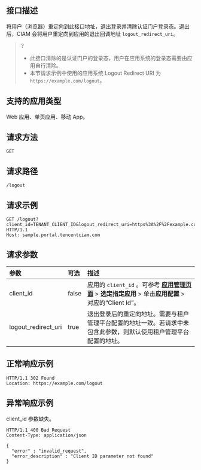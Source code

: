 ## 接口描述
将用户（浏览器）重定向到此接口地址，退出登录并清除认证门户登录态。退出后，CIAM 会将用户重定向到应用的退出回调地址 `logout_redirect_uri`。
>?
>- 此接口清除的是认证门户的登录态，用户在应用系统的登录态需要由应用自行清除。
>- 本节请求示例中使用的应用系统 Logout Redirect URI 为 `https://example.com/logout`。

## 支持的应用类型
Web 应用、单页应用、移动 App。

## 请求方法
```
GET
```

## 请求路径
```
/logout
```

## 请求示例
```
GET /logout?client_id=TENANT_CLIENT_ID&logout_redirect_uri=https%3A%2F%2Fexample.com%2Flogout HTTP/1.1
Host: sample.portal.tencentciam.com
```


## 请求参数

| 参数                | 可选  | 描述                                                         |
| :------------------ | :---- | :----------------------------------------------------------- |
| client_id           | false | 应用的 `client_id` 。可参考 **[应用管理页面](https://console.cloud.tencent.com/ciam/app-management)** > **选定指定应用** > 单击**应用配置** > 对应的“Client Id”。 |
| logout_redirect_uri | true  | 退出登录后的重定向地址。需要与租户管理平台配置的地址一致。若请求中未包含此参数，则默认使用租户管理平台配置的地址。 |



## 正常响应示例
```
HTTP/1.1 302 Found
Location: https://example.com/logout
```

## 异常响应示例
client_id 参数缺失。
```
HTTP/1.1 400 Bad Request
Content-Type: application/json

{
  "error" : "invalid_request",
  "error_description" : "Client ID parameter not found"
}
```

